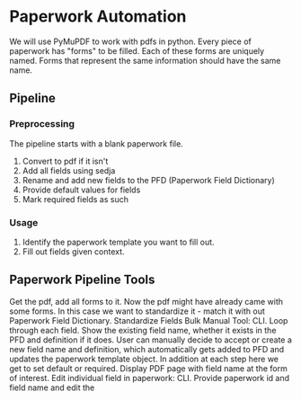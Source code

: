 # Paperwork Automation
We will use PyMuPDF to work with pdfs in python. Every piece of paperwork has "forms" to be filled. Each of these forms are uniquely named. Forms that represent the same information should have the same name.

## Pipeline
### Preprocessing
The pipeline starts with a blank paperwork file.
1. Convert to pdf if it isn't
2. Add all fields using sedja
3. Rename and add new fields to the PFD (Paperwork Field Dictionary)
4. Provide default values for fields
5. Mark required fields as such
### Usage
1. Identify the paperwork template you want to fill out.
2. Fill out fields given context.

## Paperwork Pipeline Tools
Get the pdf, add all forms to it. Now the pdf might have already came with some forms. In this case we want to standardize it - match it with out Paperwork Field Dictionary.
Standardize Fields Bulk Manual Tool: CLI. Loop through each field. Show the existing field name, whether it exists in the PFD and definition if it does. User can manually decide to accept or create a new field name and definition, which automatically gets added to PFD and updates the paperwork template object. In addition at each step here we get to set default or required. Display PDF page with field name at the form of interest.
Edit individual field in paperwork: CLI. Provide paperwork id and field name and edit the 